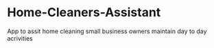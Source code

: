 # Home-Cleaners-Assistant
App to assit home cleaning small business owners maintain day to day acrivities
